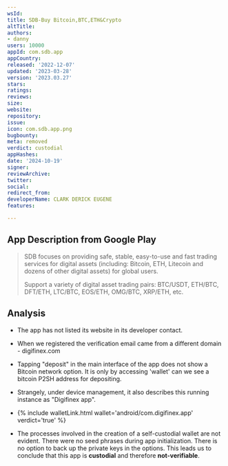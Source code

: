 ```yaml
---
wsId: 
title: SDB-Buy Bitcoin,BTC,ETH&Crypto
altTitle: 
authors:
- danny
users: 10000
appId: com.sdb.app
appCountry: 
released: '2022-12-07'
updated: '2023-03-28'
version: '2023.03.27'
stars: 
ratings: 
reviews: 
size: 
website: 
repository: 
issue: 
icon: com.sdb.app.png
bugbounty: 
meta: removed
verdict: custodial
appHashes: 
date: '2024-10-19'
signer: 
reviewArchive: 
twitter: 
social: 
redirect_from: 
developerName: CLARK DERICK EUGENE
features: 

---
```


## App Description from Google Play

> SDB focuses on providing safe, stable, easy-to-use and fast trading services for digital assets (including: Bitcoin, ETH, Litecoin and dozens of other digital assets) for global users. 
>
> Support a variety of digital asset trading pairs: BTC/USDT, ETH/BTC, DFT/ETH, LTC/BTC, EOS/ETH, OMG/BTC, XRP/ETH, etc.

## Analysis

- The app has not listed its website in its developer contact.
- When we registered the verification email came from a different domain - digifinex.com
- Tapping "deposit" in the main interface of the app does not show a Bitcoin network option. It is only by accessing 'wallet' can we see a bitcoin P2SH address for depositing.
- Strangely, under device management, it also describes this running instance as "Digifinex app".

- {% include walletLink.html wallet='android/com.digifinex.app' verdict='true' %}

- The processes involved in the creation of a self-custodial wallet are not evident. There were no seed phrases during app initialization. There is no option to back up the private keys in the options. This leads us to conclude that this app is **custodial** and therefore **not-verifiable**.

